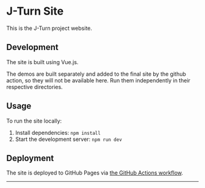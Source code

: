 # J-Turn Site

This is the J-Turn project website.

## Development
The site is built using Vue.js.

The demos are built separately and added to the final site by the github action, so they will not be available here. Run them independently in their respective directories.

## Usage
To run the site locally:
1. Install dependencies: `npm install`
2. Start the development server: `npm run dev`

## Deployment
The site is deployed to GitHub Pages via [the GitHub Actions workflow](../.github/workflows/site.yml).

---
